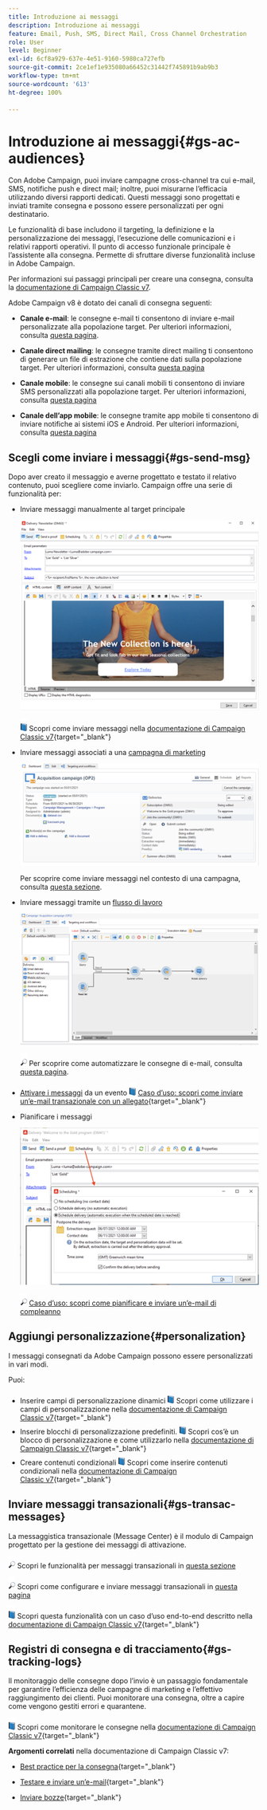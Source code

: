 ```yaml
---
title: Introduzione ai messaggi
description: Introduzione ai messaggi
feature: Email, Push, SMS, Direct Mail, Cross Channel Orchestration
role: User
level: Beginner
exl-id: 6cf8a929-637e-4e51-9160-5980ca727efb
source-git-commit: 2ce1ef1e935080a66452c31442f745891b9ab9b3
workflow-type: tm+mt
source-wordcount: '613'
ht-degree: 100%

---
```


# Introduzione ai messaggi{#gs-ac-audiences}

Con Adobe Campaign, puoi inviare campagne cross-channel tra cui e-mail, SMS, notifiche push e direct mail; inoltre, puoi misurarne l’efficacia utilizzando diversi rapporti dedicati. Questi messaggi sono progettati e inviati tramite consegna e possono essere personalizzati per ogni destinatario.

Le funzionalità di base includono il targeting, la definizione e la personalizzazione dei messaggi, l’esecuzione delle comunicazioni e i relativi rapporti operativi. Il punto di accesso funzionale principale è l’assistente alla consegna. Permette di sfruttare diverse funzionalità incluse in Adobe Campaign.

Per informazioni sui passaggi principali per creare una consegna, consulta la [documentazione di Campaign Classic v7](https://experienceleague.adobe.com/docs/campaign-classic/using/sending-messages/key-steps-when-creating-a-delivery/steps-about-delivery-creation-steps.html?lang=it).

Adobe Campaign v8 è dotato dei canali di consegna seguenti:

* **Canale e-mail**: le consegne e-mail ti consentono di inviare e-mail personalizzate alla popolazione target. Per ulteriori informazioni, consulta [questa pagina](../send/email.md).

* **Canale direct mailing**: le consegne tramite direct mailing ti consentono di generare un file di estrazione che contiene dati sulla popolazione target.  Per ulteriori informazioni, consulta [questa pagina](../send/direct-mail.md)

* **Canale mobile**: le consegne sui canali mobili ti consentono di inviare SMS personalizzati alla popolazione target.  Per ulteriori informazioni, consulta [questa pagina](../send/sms.md)

* **Canale dell’app mobile**: le consegne tramite app mobile ti consentono di inviare notifiche ai sistemi iOS e Android.  Per ulteriori informazioni, consulta [questa pagina](../send/push.md)

<!--
* **LINE channel**: LINE deliveries let you send messages on LINE, an instant messaging application available on all smartphones. Learn more in [this page](../send/line.md)
-->

## Scegli come inviare i messaggi{#gs-send-msg}

Dopo aver creato il messaggio e averne progettato e testato il relativo contenuto, puoi scegliere come inviarlo. Campaign offre una serie di funzionalità per:

* Inviare messaggi manualmente al target principale

   ![](assets/send-email.png)

   ![](../assets/do-not-localize/book.png) Scopri come inviare messaggi nella [documentazione di Campaign Classic v7](https://experienceleague.adobe.com/docs/campaign-classic/using/sending-messages/sending-emails/sending-an-email/sending-messages.html?lang=it){target="_blank"}

* Inviare messaggi associati a una [campagna di marketing](campaigns.md)

   ![](assets/deliveries-in-a-campaign.png)

   Per scoprire come inviare messaggi nel contesto di una campagna, consulta [questa sezione](https://experienceleague.adobe.com/docs/campaign/automation/campaign-orchestration/marketing-campaign-deliveries.html?lang=it).

* Inviare messaggi tramite un [flusso di lavoro](../config/workflows.md)

   ![](assets/send-in-a-wf.png)

   ![](../assets/do-not-localize/glass.png) Per scoprire come automatizzare le consegne di e-mail, consulta [questa pagina](https://experienceleague.adobe.com/docs/campaign/automation/workflows/wf-activities/action-activities/delivery.html?lang=it).

* [Attivare i messaggi](../send/transactional.md) da un evento
   ![](../assets/do-not-localize/book.png) [Caso d’uso: scopri come inviare un’e-mail transazionale con un allegato](https://experienceleague.adobe.com/docs/campaign-classic/using//transactional-messaging/transactional-email-with-attachments.html?lang=it){target="_blank"}

* Pianificare i messaggi

   ![](assets/schedule-send.png)

   ![](../assets/do-not-localize/glass.png) [Caso d’uso: scopri come pianificare e inviare un’e-mail di compleanno](https://experienceleague.adobe.com/docs/campaign/automation/workflows/use-cases/deliveries/send-a-birthday-email.html?lang=it)


## Aggiungi personalizzazione{#personalization}

I messaggi consegnati da Adobe Campaign possono essere personalizzati in vari modi.

Puoi:

* Inserire campi di personalizzazione dinamici
   ![](../assets/do-not-localize/book.png) Scopri come utilizzare i campi di personalizzazione nella [documentazione di Campaign Classic v7](https://experienceleague.adobe.com/docs/campaign-classic/using/sending-messages/personalizing-deliveries/personalization-fields.html?lang=it){target="_blank"}
* Inserire blocchi di personalizzazione predefiniti.
   ![](../assets/do-not-localize/book.png) Scopri cos’è un blocco di personalizzazione e come utilizzarlo nella [documentazione di Campaign Classic v7](https://experienceleague.adobe.com/docs/campaign-classic/using/sending-messages/personalizing-deliveries/personalization-blocks.html?lang=it){target="_blank"}
* Creare contenuti condizionali
   ![](../assets/do-not-localize/book.png) Scopri come inserire contenuti condizionali nella [documentazione di Campaign Classic v7](https://experienceleague.adobe.com/docs/campaign-classic/using/sending-messages/personalizing-deliveries/conditional-content.html?lang=it){target="_blank"}

## Inviare messaggi transazionali{#gs-transac-messages}

La messaggistica transazionale (Message Center) è il modulo di Campaign progettato per la gestione dei messaggi di attivazione.

![](../assets/do-not-localize/glass.png) Scopri le funzionalità per messaggi transazionali in [questa sezione](../architecture/architecture.md#transac-msg-archi)

![](../assets/do-not-localize/glass.png) Scopri come configurare e inviare messaggi transazionali in [questa pagina](../send/transactional.md)

![](../assets/do-not-localize/book.png) Scopri questa funzionalità con un caso d’uso end-to-end descritto nella [documentazione di Campaign Classic v7](https://experienceleague.adobe.com/docs/campaign-classic/using/transactional-messaging/transactional-email-with-attachments.html?lang=it){target="_blank"}

## Registri di consegna e di tracciamento{#gs-tracking-logs}

Il monitoraggio delle consegne dopo l’invio è un passaggio fondamentale per garantire l’efficienza delle campagne di marketing e l’effettivo raggiungimento dei clienti. Puoi monitorare una consegna, oltre a capire come vengono gestiti errori e quarantene.

![](../assets/do-not-localize/book.png) Scopri come monitorare le consegne nella [documentazione di Campaign Classic v7](https://experienceleague.adobe.com/docs/campaign-classic/using/sending-messages/monitoring-deliveries/about-delivery-monitoring.html?lang=it#sending-messages){target="_blank"}


**Argomenti correlati** nella documentazione di Campaign Classic v7:

* [Best practice per la consegna](https://experienceleague.adobe.com/docs/campaign-classic/using/sending-messages/key-steps-when-creating-a-delivery/delivery-bestpractices/delivery-best-practices.html?lang=it){target="_blank"}

* [Testare e inviare un’e-mail](https://experienceleague.adobe.com/docs/campaign-classic/using/sending-messages/sending-emails/sending-an-email/sending-messages.html?lang=it){target="_blank"}

* [Inviare bozze](https://experienceleague.adobe.com/docs/campaign-classic/using/sending-messages/key-steps-when-creating-a-delivery/steps-validating-the-delivery.html?lang=it){target="_blank"}
